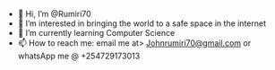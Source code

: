 - 👋 Hi, I’m @Rumiri70
- 👀 I’m interested in bringing the world to a safe space in the internet
- 🌱 I’m currently learning Computer Science
- 📫 How to reach me: email me at> Johnrumiri70@gmail.com or whatsApp me @ +254729173013


<!---
Rumiri70/Rumiri70 is a ✨ special ✨ repository because its `README.md` (this file) appears on your GitHub profile.
You can click the Preview link to take a look at your changes.
--->
